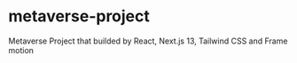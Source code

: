 # metaverse-project
 Metaverse Project that builded by React, Next.js 13, Tailwind CSS and Frame motion
